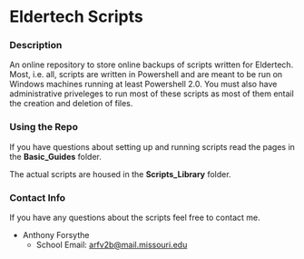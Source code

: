 Eldertech Scripts
=================

### Description
An online repository to store online backups of scripts written for Eldertech. Most, i.e. all, scripts are written in Powershell and are meant to be run on Windows machines running  at least Powershell 2.0. You must also have administrative priveleges to run most of these scripts as most of them entail the creation and deletion of files.

### Using the Repo
If you have questions about setting up and running scripts read the pages in the **Basic_Guides** folder. 

The actual scripts are housed in the **Scripts_Library** folder.

### Contact Info

If you have any questions about the scripts feel free to contact me.

* Anthony Forsythe
   * School Email: arfv2b@mail.missouri.edu
